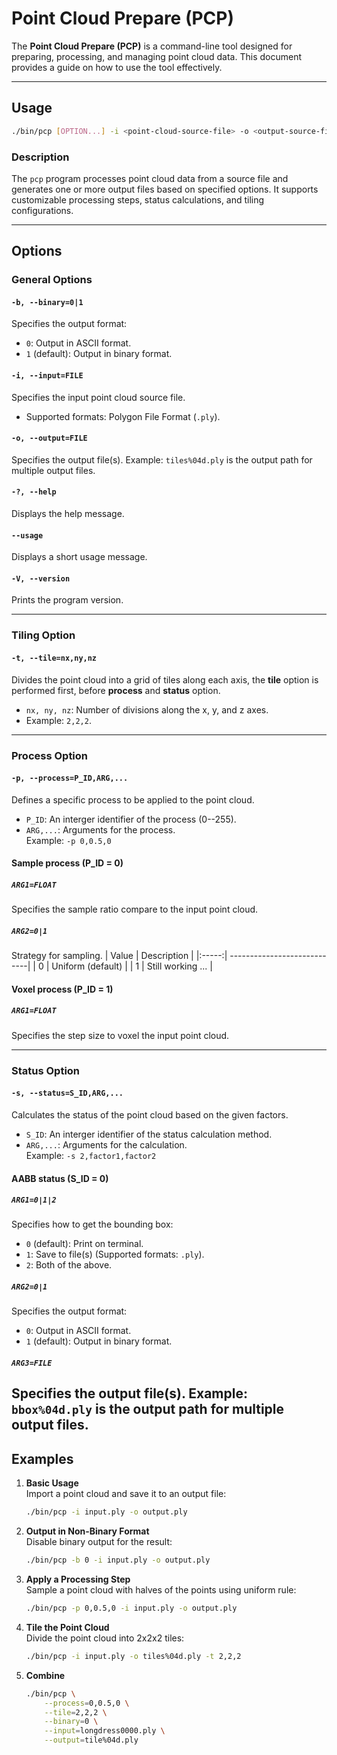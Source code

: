 # Point Cloud Prepare (PCP)

The **Point Cloud Prepare (PCP)** is a command-line tool designed for preparing, processing, and managing point cloud data. This document provides a guide on how to use the tool effectively.

---

## Usage

```bash
./bin/pcp [OPTION...] -i <point-cloud-source-file> -o <output-source-file(s)>
```

### Description

The `pcp` program processes point cloud data from a source file and generates one or more output files based on specified options. It supports customizable processing steps, status calculations, and tiling configurations.

---

## Options

### General Options
#### `-b, --binary=0|1`  
  Specifies the output format:  
  - `0`: Output in ASCII format.  
  - `1` (default): Output in binary format.

#### `-i, --input=FILE`  
  Specifies the input point cloud source file.  
  - Supported formats: Polygon File Format (`.ply`).

#### `-o, --output=FILE`  
  Specifies the output file(s). 
  Example: `tiles%04d.ply` is the output path for multiple output files. 

#### `-?, --help`  
  Displays the help message.

#### `--usage`  
  Displays a short usage message.

#### `-V, --version`  
  Prints the program version.

---

### Tiling Option
#### `-t, --tile=nx,ny,nz`  
  Divides the point cloud into a grid of tiles along each axis, the **tile** option is performed first, before **process** and **status** option.  
  - `nx, ny, nz`: Number of divisions along the x, y, and z axes.  
  - Example: `2,2,2`.

---

### Process Option
#### `-p, --process=P_ID,ARG,...`  
  Defines a specific process to be applied to the point cloud.  
  - `P_ID`: An interger identifier of the process (0--255).  
  - `ARG,...`: Arguments for the process.  
  Example: `-p 0,0.5,0`
#### Sample process (P_ID = 0)
##### `ARG1=FLOAT`
  Specifies the sample ratio compare to the input point cloud.
##### `ARG2=0|1`
  Strategy for sampling.
  | Value | Description                 |
  |:-----:| ----------------------------|
  | 0     | Uniform (default)           |
  | 1     | Still working ...           |

#### Voxel process (P_ID = 1)
##### `ARG1=FLOAT`
  Specifies the step size to voxel the input point cloud.

--- 

### Status Option
#### `-s, --status=S_ID,ARG,...`  
  Calculates the status of the point cloud based on the given factors.  
  - `S_ID`: An interger identifier of the status calculation method.  
  - `ARG,...`: Arguments for the calculation.  
  Example: `-s 2,factor1,factor2`

#### AABB status (S_ID = 0)
##### `ARG1=0|1|2`
  Specifies how to get the bounding box:
  - `0` (default): Print on terminal.  
  - `1`: Save to file(s) (Supported formats: `.ply`).
  - `2`: Both of the above.
##### `ARG2=0|1`
  Specifies the output format:  
  - `0`: Output in ASCII format.  
  - `1` (default): Output in binary format.
##### `ARG3=FILE`
  Specifies the output file(s). 
  Example: `bbox%04d.ply` is the output path for multiple output files. 
---



## Examples

1. **Basic Usage**  
   Import a point cloud and save it to an output file:  
   ```bash
   ./bin/pcp -i input.ply -o output.ply
   ```

2. **Output in Non-Binary Format**  
   Disable binary output for the result:  
   ```bash
   ./bin/pcp -b 0 -i input.ply -o output.ply
   ```

3. **Apply a Processing Step**  
   Sample a point cloud with halves of the points using uniform rule:  
   ```bash
   ./bin/pcp -p 0,0.5,0 -i input.ply -o output.ply
   ```

4. **Tile the Point Cloud**  
   Divide the point cloud into 2x2x2 tiles:  
   ```bash
   ./bin/pcp -i input.ply -o tiles%04d.ply -t 2,2,2
   ```

5. **Combine**

   ```bash
   ./bin/pcp \
       --process=0,0.5,0 \
       --tile=2,2,2 \
       --binary=0 \
       --input=longdress0000.ply \
       --output=tile%04d.ply
   ```